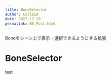 ```yaml
---
title: BoneSelector
author: Colloid
date: 2022-12-10
permalink: BS_Post.html
---
```


Boneをシーン上で表示・選択できるようにする拡張

# BoneSelector
test